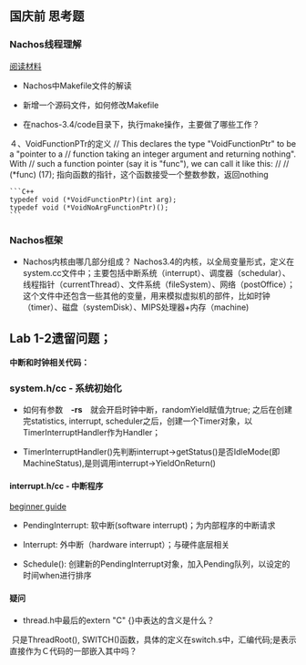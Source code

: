## 国庆前 思考题

### Nachos线程理解
[阅读材料](https://www.ida.liu.se/~TDDI04/material/begguide/roadmap/node12.html)


- Nachos中Makefile文件的解读
  
- 新增一个源码文件，如何修改Makefile

- 在nachos-3.4/code目录下，执行make操作，主要做了哪些工作？


４、VoidFunctionPTr的定义
// This declares the type "VoidFunctionPtr" to be a "pointer to a
// function taking an integer argument and returning nothing".  With
// such a function pointer (say it is "func"), we can call it like this:
//
//	(*func) (17);  指向函数的指针，这个函数接受一个整数参数，返回nothing

    ```C++
    typedef void (*VoidFunctionPtr)(int arg); 
    typedef void (*VoidNoArgFunctionPtr)(); 
    ```


### Nachos框架

- Nachos内核由哪几部分组成？
  Nachos3.4的内核，以全局变量形式，定义在system.cc文件中；主要包括中断系统（interrupt）、调度器（schedular）、线程指针（currentThread）、文件系统（fileSystem）、网络（postOffice）；这个文件中还包含一些其他的变量，用来模拟虚拟机的部件，比如时钟（timer）、磁盘（systemDisk）、MIPS处理器+内存（machine)



## Lab 1-2遗留问题；


**中断和时钟相关代码：**

### **system.h/cc - 系统初始化**
- 如何有参数　**-rs**　就会开启时钟中断，randomYield赋值为true;
  之后在创建完statistics, interrupt, scheduler之后，创建一个Timer对象，以TimerInterruptHandler作为Handler；

- TimerInterruptHandler()先判断interrupt->getStatus()是否IdleMode(即MachineStatus),是则调用interrupt->YieldOnReturn()


#### **interrupt.h/cc - 中断程序**

[beginner guide](https://www.ida.liu.se/~TDDI04/material/begguide/)


- PendingInterrupt: 软中断(software interrupt)；为内部程序的中断请求

- Interrupt: 外中断（hardware interrupt）；与硬件底层相关

- Schedule(): 创建新的PendingInterrupt对象，加入Pending队列，以设定的时间when进行排序



#### **疑问**

- thread.h中最后的extern "C" {}中表达的含义是什么？

​    只是ThreadRoot(), SWITCH()函数，具体的定义在switch.s中，汇编代码;是表示直接作为Ｃ代码的一部嵌入其中吗？



